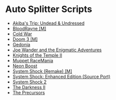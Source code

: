 # Auto Splitter Scripts
* [Akiba's Trip: Undead &amp; Undressed](akibas_trip_undead_and_undressed)
* [BloodRayne [M]](bloodrayne)
* [Cold War](cold_war)
* [Doom 3 [M]](doom3)
* [Gedonia](gedonia)
* [Joe Wander and the Enigmatic Adventures](joe_wander)
* [Knights of the Temple II](knights_of_the_temple_ii)
* [Muppet RaceMania](mrm)
* [Neon Boost](neonboost)
* [System Shock (Remake) [M]](system_shock_2023)
* [System Shock: Enhanced Edition (Source Port)](systemshock)
* [System Shock 2](systemshock2)
* [The Darkness II](td2)
* [The Precursors](the_precursors)
